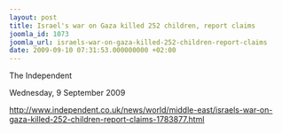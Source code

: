 ```yaml
---
layout: post
title: Israel's war on Gaza killed 252 children, report claims
joomla_id: 1073
joomla_url: israels-war-on-gaza-killed-252-children-report-claims
date: 2009-09-10 07:31:53.000000000 +02:00
---
```

<p>The Independent</p>
<p>Wednesday, 9 September 2009</p>
<p><a href="http://www.independent.co.uk/news/world/middle-east/israels-war-on-gaza-killed-252-children-report-claims-1783877.html">http://www.independent.co.uk/news/world/middle-east/israels-war-on-gaza-killed-252-children-report-claims-1783877.html</a></p>
<p> </p>
